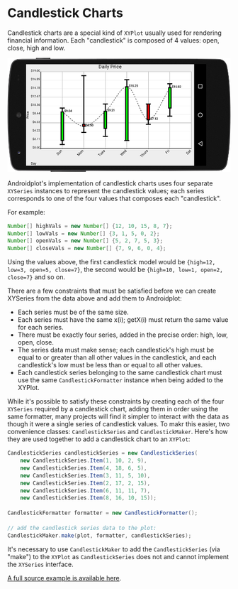 # Candlestick Charts
Candlestick charts are a special kind of `XYPlot` usually used for rendering financial information.
Each "candlestick" is composed of 4 values: open, close, high and low.

![image](images/screens/candlestick_horiz.png)

Androidplot's implementation of candlestick charts uses four separate `XYSeries` instances to represent 
the candlestick values; each series corresponds to one of the four values that composes each "candlestick".

For example:

```java
Number[] highVals = new Number[] {12, 10, 15, 8, 7};
Number[] lowVals = new Number[] {3, 1, 5, 0, 2};
Number[] openVals = new Number[] {5, 2, 7, 5, 3};
Number[] closeVals = new Number[] {7, 9, 6, 0, 4};
```

Using the values above, the first candlestick model would be `{high=12, low=3, open=5, close=7}`, 
the second would be `{high=10, low=1, open=2, close=7}` and so on.

There are a few constraints that must be satisfied before we can create XYSeries from the data above and add them to Androidplot:

* Each series must be of the same size.
* Each series must have the same x(i); getX(i) must return the same value for each series.
* There must be exactly four series, added in the precise order: high, low, open, close.
* The series data must make sense; each candlestick's high must be equal to or greater than all other 
values in the candlestick, and each candlestick's low must be less than or equal to all other values.
* Each candlestick series belonging to the same candlestick chart must use the same `CandlestickFormatter` 
instance when being added to the XYPlot.

While it's possible to satisfy these constraints by creating each of the four `XYSeries` required by a 
candlestick chart, adding them in order using the same formatter, many projects will find it simpler 
to interact with the data as though it were a single series of candlestick values.  To makr this easier, 
two convenience classes: `CandlestickSeries` and `CandlestickMaker`. Here's how they are used together to add a candlestick chart to an `XYPlot`:

```java
CandlestickSeries candlestickSeries = new CandlestickSeries(
    new CandlestickSeries.Item(1, 10, 2, 9),
    new CandlestickSeries.Item(4, 18, 6, 5),
    new CandlestickSeries.Item(3, 11, 5, 10),
    new CandlestickSeries.Item(2, 17, 2, 15),
    new CandlestickSeries.Item(6, 11, 11, 7),
    new CandlestickSeries.Item(8, 16, 10, 15));

CandlestickFormatter formatter = new CandlestickFormatter();

// add the candlestick series data to the plot:
CandlestickMaker.make(plot, formatter, candlestickSeries);
```

It's necessary to use `CandlestickMaker` to add the `CandlestickSeries` (via "make") to the 
`XYPlot` as `CandlestickSeries` does not and cannot implement the `XYSeries` interface.


[A full source example is available here](../demoapp/src/main/java/com/androidplot/demos/CandlestickChartActivity.java).





















